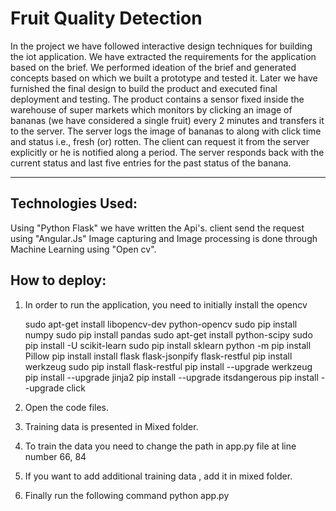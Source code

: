 # Fruit Quality Detection
In the project we have followed interactive design techniques for building the iot application. We have extracted the requirements for the application based on the brief. We performed ideation of the brief and generated concepts based on which we built a prototype and tested it. Later we have furnished the final design to build the product and executed final deployment and testing.  The product contains a sensor fixed inside the warehouse of super markets which monitors by clicking an image of bananas (we have considered a single fruit) every 2 minutes and transfers it to the server. The server logs the image of bananas to along with click time and status i.e., fresh (or) rotten. The client can request it from the server explicitly or he is notified along a period. The server responds back with the current status and last five entries for the past status of the banana.

--------
Technologies Used:
-
Using  "Python Flask" we have written the Api's.
client send the request using "Angular.Js"
Image capturing and Image processing is done through Machine Learning using "Open cv".

How to deploy:
-
1) In order to run the application, you need to initially install the opencv  

   sudo apt-get install libopencv-dev python-opencv
   sudo pip  install numpy
   sudo pip  install pandas
   sudo apt-get install python-scipy
   sudo pip   install -U scikit-learn
   sudo pip   install sklearn
   python -m pip   install Pillow
   pip install   install flask flask-jsonpify flask-restful
   pip  install werkzeug
   sudo pip install   flask-restful
   pip install  --upgrade werkzeug
   pip install  --upgrade jinja2
   pip install  --upgrade itsdangerous
   pip install  --upgrade click

2) Open the code files.
 
3) Training data is presented in Mixed folder.

4) To train the data you need to change the path in app.py file at line number 66, 84

5) If you want to add additional training data , add it in mixed folder.

6) Finally run the following command
    python app.py
